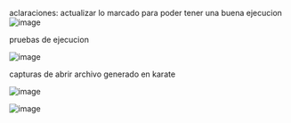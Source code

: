 
aclaraciones:
actualizar lo marcado para poder tener una buena ejecucion
![image](https://github.com/user-attachments/assets/c201f927-760d-49f4-899e-cf92e7abf349)


pruebas de ejecucion

![image](https://github.com/user-attachments/assets/a68c0863-c883-4a16-8938-38d5feaaf62f)



capturas de abrir archivo generado en karate

![image](https://github.com/user-attachments/assets/6f5ca676-dfea-4797-a236-c48e15c14650)

![image](https://github.com/user-attachments/assets/db84323f-9386-4027-b1e8-b68232a2d4fe)
